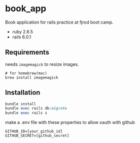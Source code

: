 # book_app

Book application for rails practice at fjrod boot camp.
- ruby 2.6.5
- rails 6.0.1

## Requirements
needs `imagemagick` to resize images.
```
# for homebrew(mac)
brew install imagemagick
```
## Installation
```ruby
bundle install
bundle exec rails db:migrate
bundle exec rails s
```

make a .env file with these properties to allow oauth with github
```
GITHUB_ID=[your_github_id]
GITHUB_SECRET=[github_secret]
```

